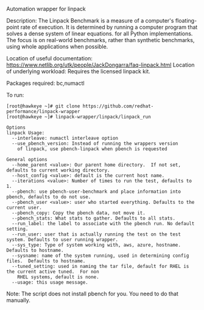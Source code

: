 Automation wrapper for linpack

Description:
         The Linpack Benchmark is a measure of a computer's floating-point rate of execution.
         It is determined by running a computer program that solves a dense system of linear
         equations.
         for all Python implementations. The focus is on real-world benchmarks, rather than synthetic
         benchmarks, using whole applications when possible.

Location of useful documentation: https://www.netlib.org/utk/people/JackDongarra/faq-linpack.html
Location of underlying workload: Requires the licensed linpack kit.

Packages required: bc,numactl

To run:
```
[root@hawkeye ~]# git clone https://github.com/redhat-performance/linpack-wrapper
[root@hawkeye ~]# linpack-wrapper/linpack/linpack_run
```


```
Options
linpack Usage:
  --interleave: numactl interleave option
  --use_pbench_version: Instead of running the wrappers version
    of linpack, use pbench-linpack when pbench is requested

General options
  --home_parent <value>: Our parent home directory.  If not set, defaults to current working directory.
  --host_config <value>: default is the current host name.
  --iterations <value>: Number of times to run the test, defaults to 1.
  --pbench: use pbench-user-benchmark and place information into pbench, defaults to do not use.
  --pbench_user <value>: user who started everything. Defaults to the current user.
  --pbench_copy: Copy the pbench data, not move it.
  --pbench_stats: What stats to gather. Defaults to all stats.
  --run_label: the label to associate with the pbench run. No default setting.
  --run_user: user that is actually running the test on the test system. Defaults to user running wrapper.
  --sys_type: Type of system working with, aws, azure, hostname.  Defaults to hostname.
  --sysname: name of the system running, used in determining config files.  Defaults to hostname.
  --tuned_setting: used in naming the tar file, default for RHEL is the current active tuned.  For non
    RHEL systems, default is none.
  --usage: this usage message.
```

Note: The script does not install pbench for you.  You need to do that manually.

